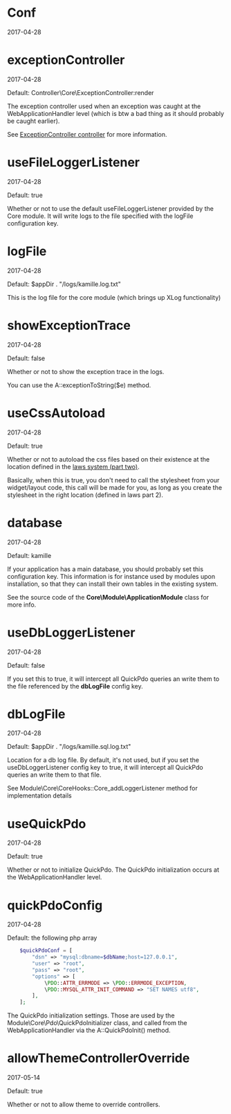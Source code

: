 Conf
============
2017-04-28





exceptionController
======================
2017-04-28

Default: Controller\Core\ExceptionController:render



The exception controller used when an exception was caught at the
WebApplicationHandler level (which is btw a bad thing as it should
probably be caught earlier).



See [ExceptionController controller](https://github.com/KamilleModules/Core/tree/master/doc/controller/exceptionController.md) for more information.



useFileLoggerListener
======================
2017-04-28

Default: true


Whether or not to use the default useFileLoggerListener provided by the Core module.
It will write logs to the file specified with the logFile configuration key.


logFile
======================
2017-04-28

Default: $appDir . "/logs/kamille.log.txt"

This is the log file for the core module (which brings up XLog functionality)


showExceptionTrace
======================
2017-04-28

Default: false


Whether or not to show the exception trace in the logs.

You can use the A::exceptionToString($e) method.


useCssAutoload
======================
2017-04-28

Default: true

Whether or not to autoload the css files based on their existence at the location defined
in the [laws system (part two)](https://github.com/lingtalfi/laws).
     
Basically, when this is true, you don't need to call the stylesheet from your widget/layout code,
this call will be made for you, as long as you create the stylesheet in the right
location (defined in laws part 2).



database
======================
2017-04-28

Default: kamille


If your application has a main database, you should probably set this configuration key.
This information is for instance used by modules upon installation, so that they can
install their own tables in the existing system.

See the source code of the **Core\Module\ApplicationModule** class for more info.




useDbLoggerListener
======================
2017-04-28

Default: false

If you set this to true, it will intercept all QuickPdo queries an write them 
to the file referenced by the **dbLogFile** config key.




dbLogFile
======================
2017-04-28

Default: $appDir . "/logs/kamille.sql.log.txt"

Location for a db log file. 
By default, it's not used, but if you set the useDbLoggerListener config key to true,
it will intercept all QuickPdo queries an write them to that file.

See Module\Core\CoreHooks::Core_addLoggerListener method for implementation details



useQuickPdo
======================
2017-04-28

Default: true

Whether or not to initialize QuickPdo.
The QuickPdo initialization occurs at the WebApplicationHandler level.


quickPdoConfig
======================
2017-04-28

Default: the following php array

```php 
    $quickPdoConf = [
        "dsn" => "mysql:dbname=$dbName;host=127.0.0.1",
        "user" => "root",
        "pass" => "root",
        "options" => [
            \PDO::ATTR_ERRMODE => \PDO::ERRMODE_EXCEPTION,
            \PDO::MYSQL_ATTR_INIT_COMMAND => "SET NAMES utf8",
        ],
    ];
```



The QuickPdo initialization settings.
Those are used by the Module\Core\Pdo\QuickPdoInitializer 
class, and called from the WebApplicationHandler via the A::QuickPdoInit() method.




allowThemeControllerOverride
==================
2017-05-14

Default: true

Whether or not to allow theme to override controllers.




